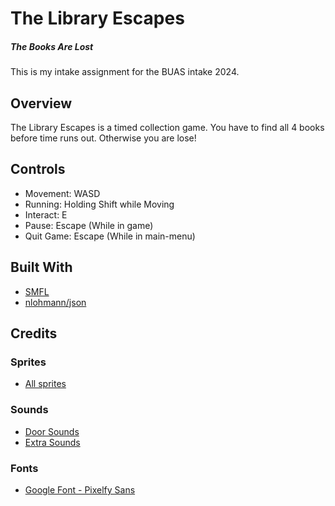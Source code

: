 # The Library Escapes
##### _The Books Are Lost_

This is my intake assignment for the BUAS intake 2024.

## Overview
The Library Escapes is a timed collection game. You have to find all 4 books before time runs out. Otherwise you are lose!

## Controls
- Movement: WASD
- Running: Holding Shift while Moving
- Interact: E
- Pause: Escape (While in game)
- Quit Game: Escape (While in main-menu)

## Built With
- [SMFL](https://www.sfml-dev.org/)
- [nlohmann/json](https://github.com/nlohmann/json)

## Credits

### Sprites
- [All sprites](https://seliel-the-shaper.itch.io/)

### Sounds
- [Door Sounds](https://sound-works-12.itch.io/doors-small-sound-pack)
- [Extra Sounds](https://coffeevalenbat.itch.io/sweet-sounds-sfx-pack)

### Fonts
- [Google Font - Pixelfy Sans](https://fonts.google.com/specimen/Pixelify+Sans)
